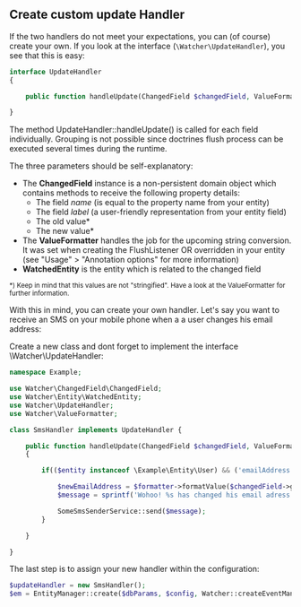 ## Create custom update Handler

If the two handlers do not meet your expectations, you can (of course) create your own. If you look at the interface (`\Watcher\UpdateHandler`), you see that this is easy:

```php
interface UpdateHandler
{

    public function handleUpdate(ChangedField $changedField, ValueFormatter $formatter, WatchedEntity $entity);

}
```
The method UpdateHandler::handleUpdate() is called for each field individually. Grouping is not possible since doctrines flush process can be executed several times during the runtime.

The three parameters should be self-explanatory:
* The **ChangedField** instance is a non-persistent domain object which contains methods to receive the following property details:
  * The field _name_ (is equal to the property name from your entity)
  * The field _label_ (a user-friendly representation from your entity field)
  * The old value*
  * The new value*
* The **ValueFormatter** handles the job for the upcoming string conversion. It was set when creating the FlushListener OR overridden in your entity (see "Usage" > "Annotation options" for more information)
* **WatchedEntity** is the entity which is related to the changed field 
  
  
<small>*) Keep in mind that this values are not "stringified". Have a look at the ValueFormatter for further information.</small>

With this in mind, you can create your own handler. Let's say you want to receive an SMS on your mobile phone when a a user changes his email address:

Create a new class and dont forget to implement the interface \Watcher\UpdateHandler:
```php
namespace Example;

use Watcher\ChangedField\ChangedField;
use Watcher\Entity\WatchedEntity;
use Watcher\UpdateHandler;
use Watcher\ValueFormatter;

class SmsHandler implements UpdateHandler {

    public function handleUpdate(ChangedField $changedField, ValueFormatter $formatter, WatchedEntity $entity)
    {

        if(($entity instanceof \Example\Entity\User) && ('emailAddress' == $changedField->getFieldName())) {

            $newEmailAddress = $formatter->formatValue($changedField->getNewValue());
            $message = sprintf('Wohoo! %s has changed his email adress to "%s"!', $entity->getUsername(), $newEmailAddress);

            SomeSmsSenderService::send($message);
        }

    }

}
```

The last step is to assign your new handler within the configuration:

```php
$updateHandler = new SmsHandler();
$em = EntityManager::create($dbParams, $config, Watcher::createEventManager($updateHandler));
```